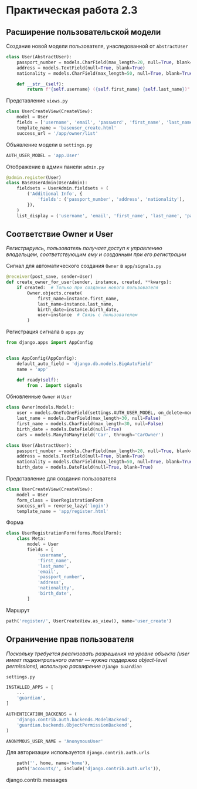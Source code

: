 # Практическая работа 2.3

## Расширение пользовательской модели

Создание новой модели пользователя, унаследованной от `AbstractUser`

```py 
class User(AbstractUser):
    passport_number = models.CharField(max_length=20, null=True, blank=True)
    address = models.TextField(null=True, blank=True)
    nationality = models.CharField(max_length=50, null=True, blank=True)

    def __str__(self):
        return f"{self.username} ({self.first_name} {self.last_name})"
```

Представление `views.py`

```py 
class UserCreateView(CreateView):
    model = User
    fields = ['username', 'email', 'password', 'first_name', 'last_name', 'passport_number', 'address', 'nationality']
    template_name = 'baseuser_create.html'
    success_url = '/app/owner/list'
```

Объявление модели в `settings.py`
```py 
AUTH_USER_MODEL = 'app.User'
```

Отображение в админ панели `admin.py`
```py 
@admin.register(User)
class BaseUserAdmin(UserAdmin):
    fieldsets = UserAdmin.fieldsets + (
        ('Additional Info', {
            'fields': ('passport_number', 'address', 'nationality'),
        }),
    )
    list_display = ('username', 'email', 'first_name', 'last_name', 'passport_number', 'address', 'nationality', 'is_active', 'is_staff', 'is_superuser')
```

## Соответствие Owner и User

*Регистрируясь, пользователь получает доступ к управлению владельцем, соответствующим ему и созданным при его регистрации*

Сигнал для автоматического создания `Owner` в `app/signals.py`
```py 
@receiver(post_save, sender=User)
def create_owner_for_user(sender, instance, created, **kwargs):
    if created:  # Только при создании нового пользователя
        Owner.objects.create(
            first_name=instance.first_name,
            last_name=instance.last_name,
            birth_date=instance.birth_date,
            user=instance  # Связь с пользователем
        )
```

Регистрация сигнала в `apps.py`
```py 
from django.apps import AppConfig


class AppConfig(AppConfig):
    default_auto_field = 'django.db.models.BigAutoField'
    name = 'app'

    def ready(self):
        from . import signals
```

Обновленные `Owner` и `User`
```py 
class Owner(models.Model):
    user = models.OneToOneField(settings.AUTH_USER_MODEL, on_delete=models.CASCADE, related_name='owner')
    last_name = models.CharField(max_length=30, null=False)
    first_name = models.CharField(max_length=30, null=False)
    birth_date = models.DateField(null=True)
    cars = models.ManyToManyField('Car', through='CarOwner')

class User(AbstractUser):
    passport_number = models.CharField(max_length=20, null=True, blank=True)
    address = models.TextField(null=True, blank=True)
    nationality = models.CharField(max_length=50, null=True, blank=True)
    birth_date = models.DateField(null=True, blank=True)
```

Представление для создания пользователя
```py 
class UserCreateView(CreateView):
    model = User
    form_class = UserRegistrationForm
    success_url = reverse_lazy('login')
    template_name = 'app/register.html'
```

Форма
```py 
class UserRegistrationForm(forms.ModelForm):
    class Meta:
        model = User
        fields = [
            'username',
            'first_name',
            'last_name',
            'email',
            'passport_number',
            'address',
            'nationality',
            'birth_date',
        ]
```

Маршрут
```py 
path('register/', UserCreateView.as_view(), name='user_create')
```

## Ограничение прав пользователя

*Поскольку требуется реализовать разрешения на уровне объекта (user имеет подконтрольного owner — нужна поддержка object-level permissions), использую расширение `Django Guardian`*

`settings.py`
```py 
INSTALLED_APPS = [
    ...
    'guardian',
]

AUTHENTICATION_BACKENDS = (
    'django.contrib.auth.backends.ModelBackend',
    'guardian.backends.ObjectPermissionBackend',
)

ANONYMOUS_USER_NAME = 'AnonymousUser'
```

Для авторизации используется `django.contrib.auth.urls`
```py 
    path('', home, name='home'),
    path('accounts/', include('django.contrib.auth.urls')),
```

django.contrib.messages
